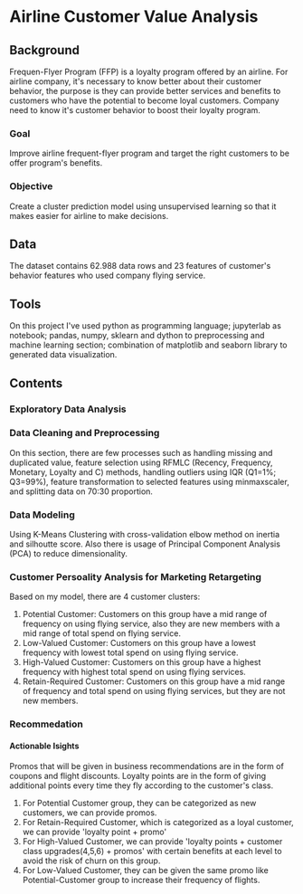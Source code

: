 # Airline Customer Value Analysis
## Background
Frequen-Flyer Program (FFP) is a loyalty program offered by an airline. For airline company, it's necessary to know better about their customer behavior, the purpose is they can provide better services and benefits to customers who have the potential to become loyal customers.
Company need to know it's customer behavior to boost their loyalty program.
### Goal
Improve airline frequent-flyer program and target the right customers to be offer program's benefits.
### Objective 
Create a cluster prediction model using unsupervised learning so that it makes easier for airline to make decisions.
## Data
The dataset contains 62.988 data rows and 23 features of customer's behavior features who used company flying service.
## Tools
On this project I've used python as programming language; jupyterlab as notebook; pandas, numpy, sklearn and dython to preprocessing and machine learning section; combination of matplotlib and seaborn library to generated data visualization.
## Contents
### **Exploratory Data Analysis**
### **Data Cleaning and Preprocessing**
On this section, there are few processes such as handling missing and duplicated value, feature selection using RFMLC (Recency, Frequency, Monetary, Loyalty and C) methods, handling outliers using IQR (Q1=1%; Q3=99%), feature transformation to selected features using minmaxscaler, and splitting data on 70:30 proportion.
### **Data Modeling**
Using K-Means Clustering with cross-validation elbow method on inertia and silhoutte score. Also there is usage of Principal Component Analysis (PCA) to reduce dimensionality.
### **Customer Persoality Analysis for Marketing Retargeting**
Based on my model, there are 4 customer clusters:
1. Potential Customer:
Customers on this group have a mid range of frequency on using flying service, also they are new members with a mid range of total spend on flying service.
2. Low-Valued Customer:
Customers on this group have a lowest frequency with lowest total spend on using flying service.
3. High-Valued Customer:
Customers on this group have a highest frequency with highest total spend on using flying services.
4. Retain-Required Customer:
Customers on this group have a mid range of frequency and total spend on using flying services, but they are not new members.
### **Recommedation**
#### Actionable Isights
Promos that will be given in business recommendations are in the form of coupons and flight discounts. Loyalty points are in the form of giving additional points every time they fly according to the customer's class.
1. For Potential Customer group, they can be categorized as new customers, we can provide promos.
2. For Retain-Required Customer, which is categorized as a loyal customer, we can provide 'loyalty point + promo'
3. For High-Valued Customer, we can provide 'loyalty points + customer class upgrades(4,5,6) + promos' with certain benefits at each level to avoid the risk of churn on this group.
4. For Low-Valued Customer, they can be given the same promo like Potential-Customer group to increase their frequency of flights.
